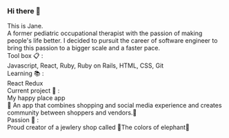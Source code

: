 ### Hi there 👋

<!--
**janechodance/janechodance** is a ✨ _special_ ✨ repository because its `README.md` (this file) appears on your GitHub profile.

Here are some ideas to get you started:

- 🔭 I’m currently working on ...
- 🌱 I’m currently learning ...
- 👯 I’m looking to collaborate on ...
- 🤔 I’m looking for help with ...
- 💬 Ask me about ...
- 📫 How to reach me: ...
- 😄 Pronouns: ...
- ⚡ Fun fact: ...
-->

This is Jane.<br />
A former pediatric occupational therapist with the passion of making people's life better. I decided to pursuit the career of software engineer to bring this passion to a bigger scale and a faster pace.<br />
Tool box :clipboard: :<br />
Javascript, React, Ruby, Ruby on Rails, HTML, CSS, Git <br />
Learning  :books: :<br />
React Redux <br />
Current project :crystal_ball: :<br />
My happy place app <br/>
:star2: An app that combines shopping and social media experience and creates community between shoppers and vendors.:star2: <br />
Passion :purple_heart: : <br />
Proud creator of a jewlery shop called :elephant:The colors of elephant:elephant:
